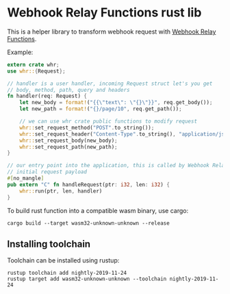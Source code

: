# Webhook Relay Functions rust lib

This is a helper library to transform webhook request with [Webhook Relay Functions](https://webhookrelay.com/v1/guide/functions).

Example:

```rust
extern crate whr;
use whr::{Request};

// handler is a user handler, incoming Request struct let's you get
// body, method, path, query and headers
fn handler(req: Request) {    
    let new_body = format!("{{\"text\": \"{}\"}}", req.get_body());
    let new_path = format!("{}/page/10", req.get_path());

    // we can use whr crate public functions to modify request
    whr::set_request_method("POST".to_string());
    whr::set_request_header("Content-Type".to_string(), "application/json".to_string());
    whr::set_request_body(new_body);
    whr::set_request_path(new_path);
}

// our entry point into the application, this is called by Webhook Relay with
// initial request payload
#[no_mangle]
pub extern "C" fn handleRequest(ptr: i32, len: i32) {
    whr::run(ptr, len, handler)
}
```

To build rust function into a compatible wasm binary, use cargo:

```
cargo build --target wasm32-unknown-unknown --release
```

## Installing toolchain

Toolchain can be installed using rustup:

```
rustup toolchain add nightly-2019-11-24
rustup target add wasm32-unknown-unknown --toolchain nightly-2019-11-24
```